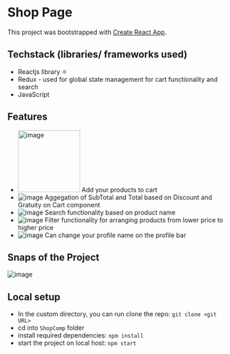# Shop Page

This project was bootstrapped with [Create React App](https://github.com/facebook/create-react-app).

## Techstack (libraries/ frameworks used)
- Reactjs library ⚛️
- Redux - used for global state management for cart functionality and search
- JavaScript

## Features
- <img width="139" alt="image" src="https://github.com/saikiran76/ShopComp/assets/80874246/8752f983-812b-41b2-9187-a04295300ca4"> Add your products to cart  
- ![image](https://github.com/saikiran76/ShopComp/assets/80874246/63079040-0eb2-4995-850e-4f30218bf62c) Aggegation of SubTotal and Total based on Discount and Gratuity on Cart component
- ![image](https://github.com/saikiran76/ShopComp/assets/80874246/40ca53dd-e4b5-4ee8-9153-c66d62196e45) Search functionality based on product name
- ![image](https://github.com/saikiran76/ShopComp/assets/80874246/cc59700a-0bda-4c53-8991-1d28cc93651f) Filter functionality for arranging products from lower price to higher price
- ![image](https://github.com/saikiran76/ShopComp/assets/80874246/334ce321-94e8-450d-84d9-bb5b5defff77) Can change your profile name on the profile bar

## Snaps of the Project
![image](https://github.com/saikiran76/ShopComp/assets/80874246/3f378620-3497-48a8-bc4c-669fff91f507)

## Local setup
- In the custom directory, you can run clone the repo: `git clone <git URL>`
- cd into `ShopComp` folder
- install required dependencies: `npm install`
- start the project on local host: `npm start`



